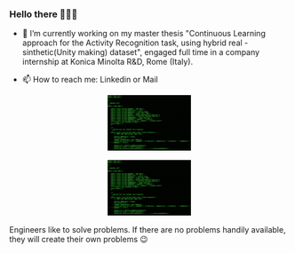 ### Hello there 👨🏻‍💻

<!--
**FlavioLorenzi/flaviolorenzi** is a ✨ _special_ ✨ repository because its `README.md` (this file) appears on your GitHub profile.
-->

- 🔭 I’m currently working on my master thesis "Continuous Learning approach for the Activity Recognition task, using hybrid real - sinthetic(Unity making) dataset", engaged full time in a company internship at Konica Minolta R&D, Rome (Italy).

- 📫 How to reach me: Linkedin or Mail


<p align="center">
  <img src="sai.gif" width="150" height="100">
</p>
<p align="center">
  <img src="sai.gif" width="150" height="100">
</p>

Engineers like to solve problems. If there are no problems handily available, they will create their own problems 😉


